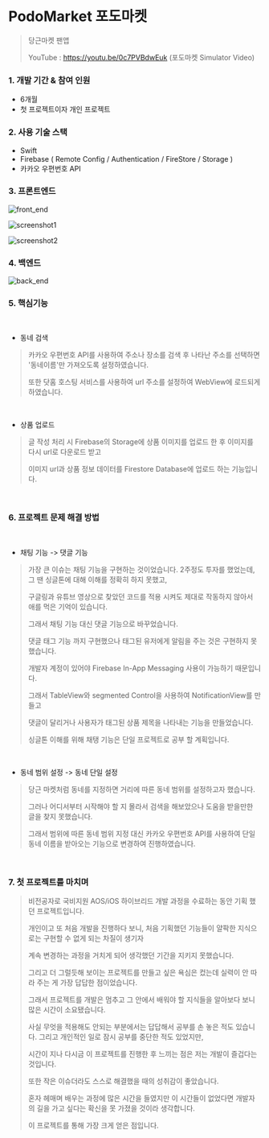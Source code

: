 # PodoMarket 포도마켓

>당근마켓 팬앱
>
> YouTube : https://youtu.be/0c7PVBdwEuk (포도마켓 Simulator Video)


### 1. 개발 기간 & 참여 인원 

* 6개월
* 첫 프로젝트이자 개인 프로젝트

### 2. 사용 기술 스택

* Swift 
* Firebase ( Remote Config / Authentication / FireStore / Storage )
* 카카오 우편번호 API

### 3. 프론트엔드

![front_end](https://user-images.githubusercontent.com/52398346/131097792-7cef0ba2-ab4f-47fd-aef3-2fb280afd4cc.png)

![screenshot1](https://user-images.githubusercontent.com/52398346/131113875-24709af2-7ca3-4c0b-b7d5-2716760a2e5e.png)

![screenshot2](https://user-images.githubusercontent.com/52398346/131113884-bd2f34ac-eb5f-46b1-aaef-844a4b876b90.png)

### 4. 백엔드

![back_end](https://user-images.githubusercontent.com/52398346/131097781-eba3a0a1-a965-49db-aa7b-fbb797c75739.png)

### 5. 핵심기능
<br/>

 - 동네 검색

 >카카오 우편번호 API를 사용하여 주소나 장소를 검색 후 나타난 주소를 선택하면 '동네이름'만 가져오도록 설정하였습니다.
 >
 >또한 닷홈 호스팅 서비스를 사용하여 url 주소를 설정하여 WebView에 로드되게 하였습니다.
 <br/>

 - 상품 업로드 

 >글 작성 처리 시 Firebase의 Storage에 상품 이미지를 업로드 한 후 이미지를 다시 url로 다운로드 받고
 >
 >이미지 url과 상품 정보 데이터를 Firestore Database에 업로드 하는 기능입니다.

<br/>

### 6. 프로젝트 문제 해결 방법
<br/>

 - 채팅 기능 -> 댓글 기능
>
> 가장 큰 이슈는 채팅 기능을 구현하는 것이었습니다. 2주정도 투자를 했었는데, 그 땐 싱글톤에 대해 이해를 정확히 하지 못했고,
>
> 구글링과 유튜브 영상으로 찾았던 코드를 적용 시켜도 제대로 작동하지 않아서 애를 먹은 기억이 있습니다. 
> 
> 그래서 채팅 기능 대신 댓글 기능으로 바꾸었습니다. 
> 
>댓글 태그 기능 까지 구현했으나 태그된 유저에게 알림을 주는 것은 구현하지 못했습니다.
> 
>개발자 계정이 있어야 Firebase In-App Messaging 사용이 가능하기 때문입니다. 
>
>그래서 TableView와 segmented Control을 사용하여 NotificationView를 만들고 
>
>댓글이 달리거나 사용자가 태그된 상품 제목을 나타내는 기능을 만들었습니다.
>
>싱글톤 이해를 위해 채탱 기능은 단일 프로젝트로 공부 할 계획입니다.
<br/>

 - 동네 범위 설정 -> 동네 단일 설정
>
>당근 마켓처럼 동네를 지정하면 거리에 따른 동네 범위를 설정하고자 했습니다. 
>
>그러나 어디서부터 시작해야 할 지 몰라서 검색을 해보았으나 도움을 받을만한 글을 찾지 못했습니다.
> 
>그래서 범위에 따른 동네 범위 지정 대신 카카오 우편번호 API를 사용하여 단일 동네 이름을 받아오는 기능으로 변경하여 진행하였습니다. 
<br/>

### 7. 첫 프로젝트를 마치며

>비전공자로 국비지원 AOS/iOS 하이브리드 개발 과정을 수료하는 동안 기획 했던 프로젝트입니다.
>
>개인이고 또 처음 개발을 진행하다 보니, 처음 기획했던 기능들이 얄팍한 지식으로는 구현할 수 없게 되는 차질이 생기자 
>
>계속 변경하는 과정을 거치게 되어 생각했던 기간을 지키지 못했습니다. 
>
>그리고 더 그럴듯해 보이는 프로젝트를 만들고 싶은 욕심은 컸는데 실력이 안 따라 주는 게 가장 답답한 점이었습니다. 
>
>그래서 프로젝트를 개발은 멈추고 그 안에서 배워야 할 지식들을 알아보다 보니 많은 시간이 소요됐습니다. 
>
>사실 무엇을 적용해도 안되는 부분에서는 답답해서 공부를 손 놓은 적도 있습니다. 그리고 개인적인 일로 잠시 공부를 중단한 적도 있었지만, 
>
>시간이 지나 다시금 이 프로젝트를 진행한 후 느끼는 점은 저는 개발이 즐겁다는 것입니다. 
>
>또한 작은 이슈더라도 스스로 해결했을 때의 성취감이 좋았습니다.
>
>혼자 헤매며 배우는 과정에 많은 시간을 들였지만 이 시간들이 없었다면 개발자의 길을 가고 싶다는 확신을 못 가졌을 것이라 생각합니다. 
>
>이 프로젝트를 통해 가장 크게 얻은 점입니다.

